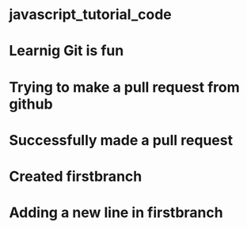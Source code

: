 # javascript_tutorial_code
# Learnig Git is fun
# Trying to make a pull request from github
# Successfully made a pull request
# Created firstbranch
# Adding a new line in firstbranch
